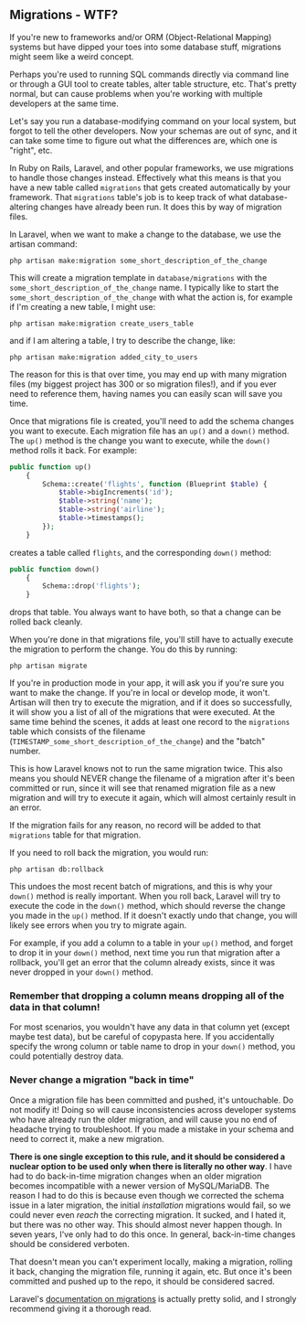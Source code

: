 ## Migrations - WTF?

If you're new to frameworks and/or ORM (Object-Relational Mapping) systems but have dipped your toes into some database stuff, migrations might seem like a weird concept. 

Perhaps you're used to running SQL commands directly via command line or through a GUI tool to create tables, alter table structure, etc. That's pretty normal, but can cause problems when you're working with multiple developers at the same time. 

Let's say you run a database-modifying command on your local system, but forgot to tell the other developers. Now your schemas are out of sync, and it can take some time to figure out what the differences are, which one is "right", etc.

In Ruby on Rails, Laravel, and other popular frameworks, we use migrations to handle those changes instead. Effectively what this means is that you have a new table called `migrations` that gets created automatically by your framework. That `migrations` table's job is to keep track of what database-altering changes have already been run. It does this by way of migration files. 

In Laravel, when we want to make a change to the database, we use the artisan command:

```
php artisan make:migration some_short_description_of_the_change
```

This will create a migration template in `database/migrations` with the `some_short_description_of_the_change` name. I typically like to start the `some_short_description_of_the_change` with what the action is, for example if I'm creating a new table, I might use:

```
php artisan make:migration create_users_table
```

and if I am altering a table, I try to describe the change, like:

```
php artisan make:migration added_city_to_users
```

The reason for this is that over time, you may end up with many migration files (my biggest project has 300 or so migration files!), and if you ever need to reference them, having names you can easily scan will save you time. 

Once that migrations file is created, you'll need to add the schema changes you want to execute. Each migration file has an `up()` and a `down()` method. The `up()` method is the change you want to execute, while the `down()` method rolls it back. For example:

```php
public function up()
    {
        Schema::create('flights', function (Blueprint $table) {
            $table->bigIncrements('id');
            $table->string('name');
            $table->string('airline');
            $table->timestamps();
        });
    }
```

creates a table called `flights`, and the corresponding `down()` method:

```php
public function down()
    {
        Schema::drop('flights');
    }
```

drops that table. You always want to have both, so that a change can be rolled back cleanly. 

When you're done in that migrations file, you'll still have to actually execute the migration to perform the change. You do this by running:

```
php artisan migrate
```

If you're in production mode in your app, it will ask you if you're sure you want to make the change. If you're in local or develop mode, it won't. Artisan will then try to execute the migration, and if it does so successfully, it will show you a list of all of the migrations that were executed. At the same time behind the scenes, it adds at least one record to the `migrations` table which consists of the filename (`TIMESTAMP_some_short_description_of_the_change`) and the "batch" number. 

This is how Laravel knows not to run the same migration twice. This also means you should NEVER change the filename of a migration after it's been committed or run, since it will see that renamed migration file as a new migration and will try to execute it again, which will almost certainly result in an error.

If the migration fails for any reason, no record will be added to that `migrations` table for that migration.

If you need to roll back the migration, you would run:

```
php artisan db:rollback
```

This undoes the most recent batch of migrations, and this is why your `down()` method is really important. When you roll back, Laravel will try to execute the code in the `down()` method, which should reverse the change you made in the `up()` method. If it doesn't exactly undo that change, you will likely see errors when you try to migrate again.

For example, if you add a column to a table in your `up()` method, and forget to drop it in your `down()` method, next time you run that migration after a rollback, you'll get an error that the column already exists, since it was never dropped in your `down()` method.

### Remember that dropping a column means dropping all of the data in that column!

For most scenarios, you wouldn't have any data in that column yet (except maybe test data), but be careful of copypasta here. If you accidentally specify the wrong column or table name to drop in your `down()` method, you could potentially destroy data.

### Never change a migration "back in time" 

Once a migration file has been committed and pushed, it's untouchable. Do not modify it! Doing so will cause inconsistencies across developer systems who have already run the older migration, and will cause you no end of headache trying to troubleshoot. If you made a mistake in your schema and need to correct it, make a new migration. 

__There is one single exception to this rule, and it should be considered a nuclear option to be used only when there is literally no other way__. I have had to do back-in-time migration changes when an older migration becomes incompatible with a newer version of MySQL/MariaDB. The reason I had to do this is because even though we corrected the schema issue in a later migration, the initial *installation* migrations would fail, so we could never even *reach* the correcting migration. It sucked, and I hated it, but there was no other way. This should almost never happen though. In seven years, I've only had to do this once. In general, back-in-time changes should be considered verboten. 

That doesn't mean you can't experiment locally, making a migration, rolling it back, changing the migration file, running it again, etc. But once it's been committed and pushed up to the repo, it should be considered sacred.

Laravel's [documentation on migrations](https://laravel.com/docs/5.7/migrations) is actually pretty solid, and I strongly recommend giving it a thorough read. 


